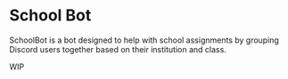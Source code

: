 # School Bot
SchoolBot is a bot designed to help with school assignments by grouping Discord users together based on their institution and class.

WIP
